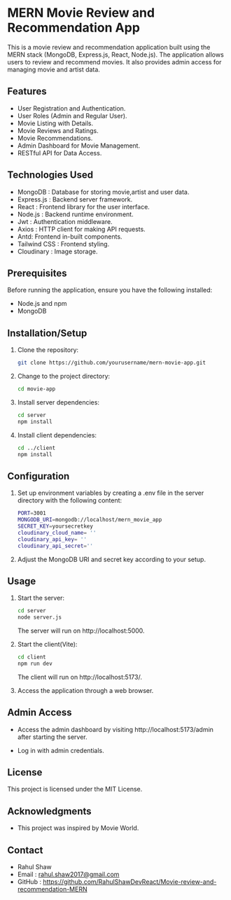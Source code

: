 # MERN Movie Review and Recommendation App

This is a movie review and recommendation application built using the MERN stack (MongoDB, Express.js, React, Node.js). The application allows users to review and recommend movies. It also provides admin access for managing movie and artist data.

## Features

- User Registration and Authentication.
- User Roles (Admin and Regular User).
- Movie Listing with Details.
- Movie Reviews and Ratings.
- Movie Recommendations.
- Admin Dashboard for Movie Management.
- RESTful API for Data Access.

## Technologies Used

- MongoDB : Database for storing movie,artist and user data.
- Express.js : Backend server framework.
- React : Frontend library for the user interface.
- Node.js : Backend runtime environment.
- Jwt : Authentication middleware.
- Axios : HTTP client for making API requests.
- Antd: Frontend in-built components.
- Tailwind CSS : Frontend styling.
- Cloudinary : Image storage.

## Prerequisites

Before running the application, ensure you have the following installed:

- Node.js and npm
- MongoDB

## Installation/Setup

1. Clone the repository:

   ```bash
   git clone https://github.com/yourusername/mern-movie-app.git
   ```

2. Change to the project directory:

   ```bash
   cd movie-app
   ```

3. Install server dependencies:

   ```bash
   cd server
   npm install
   ```

4. Install client dependencies:

   ```bash
   cd ../client
   npm install
   ```

## Configuration

1. Set up environment variables by creating a .env file in the server directory with the following content:

   ```bash
   PORT=3001
   MONGODB_URI=mongodb://localhost/mern_movie_app
   SECRET_KEY=yoursecretkey
   cloudinary_cloud_name= '' 
   cloudinary_api_key= ''
   cloudinary_api_secret='' 
   ```

2. Adjust the MongoDB URI and secret key according to your setup.

## Usage

1. Start the server:

   ```bash
   cd server
   node server.js
   ```

   The server will run on http://localhost:5000.

2. Start the client(Vite):

   ```bash
   cd client
   npm run dev

   ```

   The client will run on http://localhost:5173/.

3. Access the application through a web browser.

## Admin Access

- Access the admin dashboard by visiting http://localhost:5173/admin after starting the server.

- Log in with admin credentials.

## License

This project is licensed under the MIT License.

## Acknowledgments

- This project was inspired by Movie World.

## Contact

- Rahul Shaw
- Email : rahul.shaw2017@gmail.com
- GitHub : https://github.com/RahulShawDevReact/Movie-review-and-recommendation-MERN
